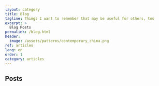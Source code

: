 ```yaml
---
layout: category
title: Blog
tagline: Things I want to remember that may be useful for others, too
excerpt: >
  Blog Posts
permalink: /blog.html
header:
  image: /assets/patterns/contemporary_china.png
ref: articles
lang: en
order: 1
category: articles
---
```


<h2>Posts</h2>
<div>&nbsp;</div>

